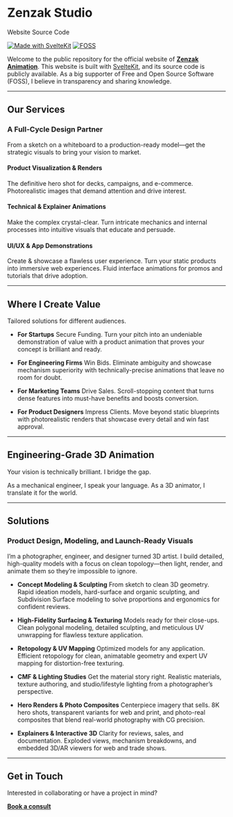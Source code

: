 # Zenzak Studio

Website Source Code

[![Made with SvelteKit](https://img.shields.io/badge/Made%20with-SvelteKit-ff3e00.svg)](https://kit.svelte.dev/)
[![FOSS](https://img.shields.io/badge/FOSS-♥-blueviolet)](https://en.wikipedia.org/wiki/Free_and_open-source_software)

Welcome to the public repository for the official website of [**Zenzak Animation**](https://www.zenzak.uk/). This website is built with [SvelteKit](https://kit.svelte.dev/), and its source code is publicly available. As a big supporter of Free and Open Source Software (FOSS), I believe in transparency and sharing knowledge.

---

## Our Services

### A Full-Cycle Design Partner

From a sketch on a whiteboard to a production-ready model—get the strategic visuals to bring your vision to market.

#### Product Visualization & Renders

The definitive hero shot for decks, campaigns, and e-commerce. Photorealistic images that demand attention and drive interest.

#### Technical & Explainer Animations

Make the complex crystal-clear. Turn intricate mechanics and internal processes into intuitive visuals that educate and persuade.

#### UI/UX & App Demonstrations

Create & showcase a flawless user experience. Turn your static products into immersive web experiences. Fluid interface animations for promos and tutorials that drive adoption.

---

## Where I Create Value

Tailored solutions for different audiences.

- **For Startups**
  Secure Funding. Turn your pitch into an undeniable demonstration of value with a product animation that proves your concept is brilliant and ready.

- **For Engineering Firms**
  Win Bids. Eliminate ambiguity and showcase mechanism superiority with technically-precise animations that leave no room for doubt.

- **For Marketing Teams**
  Drive Sales. Scroll-stopping content that turns dense features into must-have benefits and boosts conversion.

- **For Product Designers**
  Impress Clients. Move beyond static blueprints with photorealistic renders that showcase every detail and win fast approval.

---

## Engineering-Grade 3D Animation

Your vision is technically brilliant. I bridge the gap.

As a mechanical engineer, I speak your language. As a 3D animator, I translate it for the world.

---

## Solutions

### Product Design, Modeling, and Launch-Ready Visuals

I’m a photographer, engineer, and designer turned 3D artist. I build detailed, high-quality models with a focus on clean topology—then light, render, and animate them so they’re impossible to ignore.

- **Concept Modeling & Sculpting**
  From sketch to clean 3D geometry. Rapid ideation models, hard-surface and organic sculpting, and Subdivision Surface modeling to solve proportions and ergonomics for confident reviews.

- **High-Fidelity Surfacing & Texturing**
  Models ready for their close-ups. Clean polygonal modeling, detailed sculpting, and meticulous UV unwrapping for flawless texture application.

- **Retopology & UV Mapping**
  Optimized models for any application. Efficient retopology for clean, animatable geometry and expert UV mapping for distortion-free texturing.

- **CMF & Lighting Studies**
  Get the material story right. Realistic materials, texture authoring, and studio/lifestyle lighting from a photographer’s perspective.

- **Hero Renders & Photo Composites**
  Centerpiece imagery that sells. 8K hero shots, transparent variants for web and print, and photo-real composites that blend real-world photography with CG precision.

- **Explainers & Interactive 3D**
  Clarity for reviews, sales, and documentation. Exploded views, mechanism breakdowns, and embedded 3D/AR viewers for web and trade shows.

---

## Get in Touch

Interested in collaborating or have a project in mind?

[**Book a consult**](https://www.zenzak.uk/contact)
